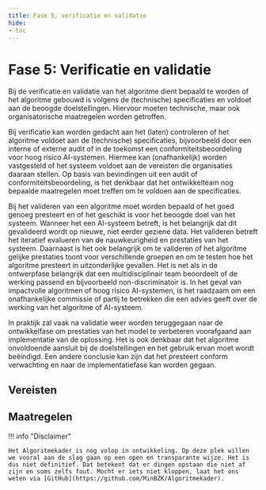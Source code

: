 ```yaml
--- 
title: Fase 5, verificatie en validatie
hide:
- toc
---
```


# Fase 5: Verificatie en validatie
Bij de verificatie en validatie van het algoritme dient bepaald te worden of het algoritme gebouwd is volgens de (technische) specificaties en voldoet aan de beoogde doelstellingen. 
Hiervoor moeten technische, maar ook organisatorische maatregelen worden getroffen.  

Bij verificatie kan worden gedacht aan het (laten) controleren of het algoritme voldoet aan de (technische) specificaties, bijvoorbeeld door een interne of externe audit of in de toekomst een conformiteitsbeoordeling voor hoog risico AI-systemen. 
Hiermee kan (onafhankelijk) worden vastgesteld of het systeem voldoet aan de vereisten die organisaties daaraan stellen. 
Op basis van bevindingen uit een audit of conformiteitsbeoordeling, is het denkbaar dat het ontwikkelteam nog bepaalde maatregelen moet treffen om te voldoen aan de specificaties. 

Bij het valideren van een algoritme moet worden bepaald of het goed genoeg presteert en of het geschikt is voor het beoogde doel van het systeem. 
Wanneer het een AI-systeem betreft, is het belangrijk dat dit gevalideerd wordt op nieuwe, niet eerder geziene data. 
Het valideren betreft het iteratief evalueren van de nauwkeurigheid en prestaties van het systeem. 
Daarnaast is het ook belangrijk om te valideren of het algoritme gelijke prestaties toont voor verschillende groepen en om te testen hoe het algoritme presteert in uitzonderlijke gevallen. 
Het is net als in de ontwerpfase belangrijk dat een multidisciplinair team beoordeelt of de werking passend en bijvoorbeeld non-discriminatoir is. 
In het geval van impactvolle algoritmen of hoog risico AI-systemen, is het raadzaam om een onafhankelijke commissie of partij te betrekken die een advies geeft over de werking van het algoritme of AI-systeem.  

In praktijk zal vaak na validatie weer worden teruggegaan naar de ontwikkelfase om prestaties van het model te verbeteren voorafgaand aan implementatie van de oplossing. 
Het is ook denkbaar dat het algoritme onvoldoende aansluit bij de doelstellingen en het gebruik ervan moet wordt beëindigd. 
Een andere conclusie kan zijn dat het presteert conform verwachting en naar de implementatiefase kan worden gegaan.  

## Vereisten

<!-- list_vereisten levenscyclus/verificatie-en-validatie no-rol no-levenscyclus no-search no-onderwerp -->

## Maatregelen

<!-- list_maatregelen levenscyclus/verificatie-en-validatie no-rol no-levenscyclus no-search no-onderwerp -->


!!! info "Disclaimer"

    Het Algoritmekader is nog volop in ontwikkeling. Op deze plek willen we vooral aan de slag gaan op een open en transparante wijze. Het is dus niet definitief. Dat betekent dat er dingen opstaan die niet af zijn en soms zelfs fout. Mocht er iets niet kloppen, laat het ons weten via [GitHub](https://github.com/MinBZK/Algoritmekader).

